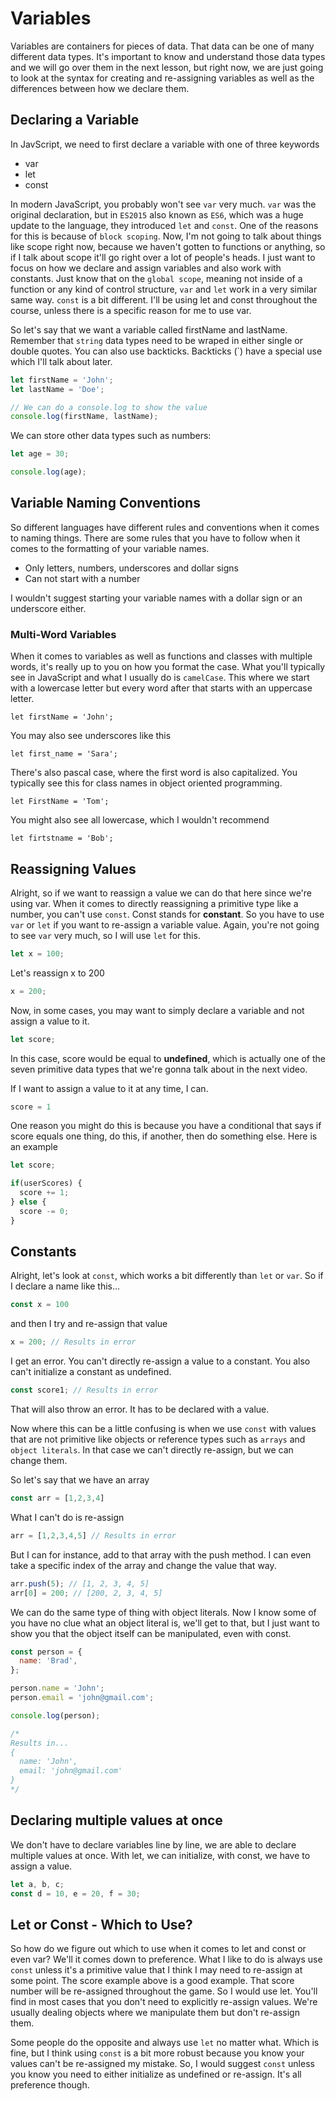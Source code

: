 # Variables

Variables are containers for pieces of data. That data can be one of many different data types. It's important to know and understand those data types and we will go over them in the next lesson, but right now, we are just going to look at the syntax for creating and re-assigning variables as well as the differences between how we declare them.

## Declaring a Variable

In JavScript, we need to first declare a variable with one of three keywords

- var
- let
- const

In modern JavaScript, you probably won't see `var` very much. `var` was the original declaration, but in `ES2015` also known as `ES6`, which was a huge update to the language, they introduced `let` and `const`. One of the reasons for this is because of `block scoping`. Now, I'm not going to talk about things like scope right now, because we haven't gotten to functions or anything, so if I talk about scope it'll go right over a lot of people's heads. I just want to focus on how we declare and assign variables and also work with constants. Just know that on the `global scope`, meaning not inside of a function or any kind of control structure, `var` and `let` work in a very similar same way. `const` is a bit different. I'll be using let and const throughout the course, unless there is a specific reason for me to use var.

So let's say that we want a variable called firstName and lastName. Remember that `string` data types need to be wraped in either single or double quotes. You can also use backticks. Backticks (\`) have a special use which I'll talk about later.

```JavaScript
let firstName = 'John';
let lastName = 'Doe';

// We can do a console.log to show the value
console.log(firstName, lastName);
```

We can store other data types such as numbers:

```JavaScript
let age = 30;

console.log(age);
```

## Variable Naming Conventions

So different languages have different rules and conventions when it comes to naming things. There are some rules that you have to follow when it comes to the formatting of your variable names.

- Only letters, numbers, underscores and dollar signs
- Can not start with a number

I wouldn't suggest starting your variable names with a dollar sign or an underscore either.

### Multi-Word Variables

When it comes to variables as well as functions and classes with multiple words, it's really up to you on how you format the case. What you'll typically see in JavaScript and what I usually do is `camelCase`. This where we start with a lowercase letter but every word after that starts with an uppercase letter.

```
let firstName = 'John';
```

You may also see underscores like this

```
let first_name = 'Sara';
```

There's also pascal case, where the first word is also capitalized. You typically see this for class names in object oriented programming.

```
let FirstName = 'Tom';
```

You might also see all lowercase, which I wouldn't recommend

```
let firtstname = 'Bob';
```

## Reassigning Values

Alright, so if we want to reassign a value we can do that here since we're using var. When it comes to directly reassigning a primitive type like a number, you can't use `const`. Const stands for **constant**. So you have to use `var` or `let` if you want to re-assign a variable value. Again, you're not going to see `var` very much, so I will use `let` for this.

```JavaScript
let x = 100;
```

Let's reassign x to 200

```JavaScript
x = 200;
```

Now, in some cases, you may want to simply declare a variable and not assign a value to it.

```JavaScript
let score;
```

In this case, score would be equal to **undefined**, which is actually one of the seven primitive data types that we're gonna talk about in the next video.

If I want to assign a value to it at any time, I can.

```JavaScript
score = 1
```

One reason you might do this is because you have a conditional that says if score equals one thing, do this, if another, then do something else. Here is an example

```JavaScript
let score;

if(userScores) {
  score += 1;
} else {
  score -= 0;
}
```

## Constants

Alright, let's look at `const`, which works a bit differently than `let` or `var`. So if I declare a name like this...

```JavaScript
const x = 100
```

and then I try and re-assign that value

```JavaScript
x = 200; // Results in error
```

I get an error. You can't directly re-assign a value to a constant. You also can't initialize a constant as undefined.

```JavaScript
const score1; // Results in error
```

That will also throw an error. It has to be declared with a value.

Now where this can be a little confusing is when we use `const` with values that are not primitive like objects or reference types such as `arrays` and `object literals`. In that case we can't directly re-assign, but we can change them.

So let's say that we have an array

```JavaScript
const arr = [1,2,3,4]
```

What I can't do is re-assign

```JavaScript
arr = [1,2,3,4,5] // Results in error
```

But I can for instance, add to that array with the push method. I can even take a specific index of the array and change the value that way.

```JavaScript
arr.push(5); // [1, 2, 3, 4, 5]
arr[0] = 200; // [200, 2, 3, 4, 5]
```

We can do the same type of thing with object literals. Now I know some of you have no clue what an object literal is, we'll get to that, but I just want to show you that the object itself can be manipulated, even with const.

```JavaScript
const person = {
  name: 'Brad',
};

person.name = 'John';
person.email = 'john@gmail.com';

console.log(person);

/*
Results in...
{
  name: 'John',
  email: 'john@gmail.com'
}
*/
```

## Declaring multiple values at once

We don't have to declare variables line by line, we are able to declare multiple values at once. With let, we can initialize, with const, we have to assign a value.

```JavaScript
let a, b, c;
const d = 10, e = 20, f = 30;
```

## Let or Const - Which to Use?

So how do we figure out which to use when it comes to let and const or even var? We'll it comes down to preference. What I like to do is always use `const` unless it's a primitive value that I think I may need to re-assign at some point. The score example above is a good example. That score number will be re-assigned throughout the game. So I would use let. You'll find in most cases that you don't need to explicitly re-assign values. We're usually dealing objects where we manipulate them but don't re-assign them.

Some people do the opposite and always use `let` no matter what. Which is fine, but I think using `const` is a bit more robust because you know your values can't be re-assigned my mistake. So, I would suggest `const` unless you know you need to either initialize as undefined or re-assign. It's all preference though.
